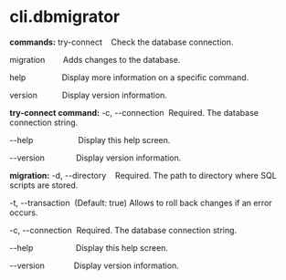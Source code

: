 # cli.dbmigrator

**commands:**
  try-connect &nbsp; &nbsp;Check the database connection.

  migration   &nbsp;&nbsp;&nbsp;&nbsp;&nbsp;&nbsp;&nbsp;Adds changes to the database.
 
  help &nbsp;&nbsp;&nbsp;&nbsp;&nbsp;&nbsp;&nbsp;&nbsp;&nbsp;&nbsp;&nbsp;&nbsp;&nbsp;&nbsp;&nbsp;Display more information on a specific command.

  version  &nbsp;&nbsp;&nbsp;&nbsp;&nbsp;&nbsp;&nbsp;&nbsp;&nbsp;&nbsp;Display version information.

**try-connect command:**
  -c, --connection &nbsp;Required. The database connection string.

  --help &nbsp;&nbsp;&nbsp;&nbsp;&nbsp;&nbsp;&nbsp;&nbsp;&nbsp;&nbsp;&nbsp;&nbsp;&nbsp;&nbsp;&nbsp;&nbsp;&nbsp;&nbsp;&nbsp;Display this help screen.

  --version &nbsp;&nbsp;&nbsp;&nbsp;&nbsp;&nbsp;&nbsp;&nbsp;&nbsp;&nbsp;&nbsp;&nbsp;&nbsp;Display version information.
  
**migration:**
  -d, --directory &nbsp;&nbsp;&nbsp;Required. The path to directory where SQL scripts are
                       stored.

  -t, --transaction &nbsp;(Default: true) Allows to roll back changes if an error
                       occurs.

  -c, --connection     &nbsp;Required. The database connection string.

  --help &nbsp;&nbsp;&nbsp;&nbsp;&nbsp;&nbsp;&nbsp;&nbsp;&nbsp;&nbsp;&nbsp;&nbsp;&nbsp;&nbsp;&nbsp;&nbsp;&nbsp;&nbsp;Display this help screen.

  --version &nbsp;&nbsp;&nbsp;&nbsp;&nbsp;&nbsp;&nbsp;&nbsp;&nbsp;&nbsp;&nbsp;&nbsp;Display version information.
